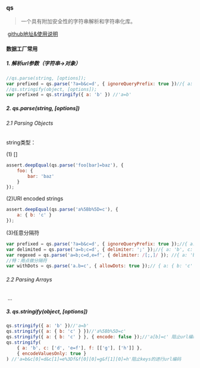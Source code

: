 

### qs

> 一个具有附加安全性的字符串解析和字符串化库。

​	[github地址&使用说明](https://github.com/ljharb/qs)

#### 数据工厂常用

##### 1. 解析url参数（字符串->对象）

```js
//qs.parse(string, [options]);
var prefixed = qs.parse('?a=b&c=d', { ignoreQueryPrefix: true })//{ a: 'b', c: 'd' }ignoreQueryPrefix:忽略问号
//qs.stringify(object, [options]);
var prefixed = qs.stringify({ a: 'b' }) //'a=b'
```

##### 2. qs.parse(string, [options]) 

###### 2.1 Parsing Objects

string类型：

(1) []

```js
assert.deepEqual(qs.parse('foo[bar]=baz'), {
    foo: {
        bar: 'baz'
    }
});
```

(2)URI encoded strings 

```jsx
assert.deepEqual(qs.parse('a%5Bb%5D=c'), {
    a: { b: 'c' }
});
```

(3)任意分隔符

```jsx
var prefixed = qs.parse('?a=b&c=d', { ignoreQueryPrefix: true });//{ a: 'b', c: 'd' }
var delimited = qs.parse('a=b;c=d', { delimiter: ';' });//{ a: 'b', c: 'd' }
var regexed = qs.parse('a=b;c=d,e=f', { delimiter: /[;,]/ }); //{ a: 'b', c: 'd', e: 'f' }
//特：用点做分隔符
var withDots = qs.parse('a.b=c', { allowDots: true });// { a: { b: 'c' }
```

###### 2.2 Parsing Arrays

​	...

##### 3. qs.stringify(object, [options])

```jsx
qs.stringify({ a: 'b' })//'a=b'
qs.stringify({ a: { b: 'c' } })//'a%5Bb%5D=c'
qs.stringify({ a: { b: 'c' } }, { encode: false });//'a[b]=c' 阻止url编码
qs.stringify(
    { a: 'b', c: ['d', 'e=f'], f: [['g'], ['h']] },
    { encodeValuesOnly: true }
) //'a=b&c[0]=d&c[1]=e%3Df&f[0][0]=g&f[1][0]=h'阻止keys的进行url编码
```

